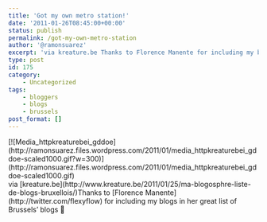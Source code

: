 ```yaml
---
title: 'Got my own metro station!'
date: '2011-01-26T08:45:00+00:00'
status: publish
permalink: /got-my-own-metro-station
author: '@ramonsuarez'
excerpt: 'via kreature.be Thanks to Florence Manente for including my blogs in her great list of Brussels'' blogs :)'
type: post
id: 175
category:
    - Uncategorized
tags:
    - bloggers
    - blogs
    - brussels
post_format: []
---
```

<div class="p_embed p_image_embed">[![Media_httpkreaturebei_gddoe](http://ramonsuarez.files.wordpress.com/2011/01/media_httpkreaturebei_gddoe-scaled1000.gif?w=300)](http://ramonsuarez.files.wordpress.com/2011/01/media_httpkreaturebei_gddoe-scaled1000.gif)</div>via [kreature.be](http://www.kreature.be/2011/01/25/ma-blogosphre-liste-de-blogs-bruxellois/)</div>Thanks to [Florence Manente](http://twitter.com/flexyflow) for including my blogs in her great list of Brussels’ blogs 🙂

</div>